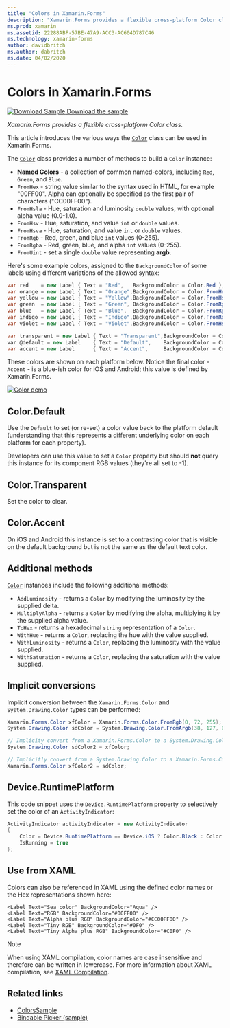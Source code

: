 ```yaml
---
title: "Colors in Xamarin.Forms"
description: "Xamarin.Forms provides a flexible cross-platform Color class. This article explains the functionality provided by the Color class, and how to use it."
ms.prod: xamarin
ms.assetid: 22288ABF-57BE-47A9-ACC3-AC604D787C46
ms.technology: xamarin-forms
author: davidbritch
ms.author: dabritch
ms.date: 04/02/2020
---
```


# Colors in Xamarin.Forms

[![Download Sample](~/media/shared/download.png) Download the sample](https://docs.microsoft.com/samples/xamarin/xamarin-forms-samples/workingwithcolors)

_Xamarin.Forms provides a flexible cross-platform Color class._

This article introduces the various ways the [`Color`](xref:Xamarin.Forms.Color) class can be used in Xamarin.Forms.

The [`Color`](xref:Xamarin.Forms.Color) class provides a number of methods to build a `Color` instance:

- **Named Colors** - a collection of common named-colors, including `Red`, `Green`, and `Blue`.
- `FromHex` - string value similar to the syntax used in HTML, for example "00FF00". Alpha can optionally be specified as the first pair of characters ("CC00FF00").
- `FromHsla` - Hue, saturation and luminosity `double` values, with optional alpha value (0.0-1.0).
- `FromHsv` - Hue, saturation, and value `int` or `double` values.
- `FromHsva` - Hue, saturation, and value `int` or `double` values.
- `FromRgb` - Red, green, and blue `int` values (0-255).
- `FromRgba` - Red, green, blue, and alpha  `int` values (0-255).
- `FromUint` - set a single `double` value representing **argb**.

Here's some example colors, assigned to the `BackgroundColor` of some labels using different variations of the allowed syntax:

```csharp
var red    = new Label { Text = "Red",   BackgroundColor = Color.Red };
var orange = new Label { Text = "Orange",BackgroundColor = Color.FromHex("FF6A00") };
var yellow = new Label { Text = "Yellow",BackgroundColor = Color.FromHsla(0.167, 1.0, 0.5, 1.0) };
var green  = new Label { Text = "Green", BackgroundColor = Color.FromRgb (38, 127, 0) };
var blue   = new Label { Text = "Blue",  BackgroundColor = Color.FromRgba(0, 38, 255, 255) };
var indigo = new Label { Text = "Indigo",BackgroundColor = Color.FromRgb (0, 72, 255) };
var violet = new Label { Text = "Violet",BackgroundColor = Color.FromHsla(0.82, 1, 0.25, 1) };

var transparent = new Label { Text = "Transparent",BackgroundColor = Color.Transparent };
var @default = new Label    { Text = "Default",    BackgroundColor = Color.Default };
var accent = new Label      { Text = "Accent",     BackgroundColor = Color.Accent };
```

These colors are shown on each platform below. Notice the final color - `Accent` - is a blue-ish color for iOS and Android; this value is defined by Xamarin.Forms.

 [![Color demo](colors-images/colors-sml.png "Color Demo")](colors-images/colors.png#lightbox "Color Demo")

## Color.Default

Use the `Default` to set (or re-set) a color value back to the platform default (understanding that this represents a different underlying color on each platform for each property).

Developers can use this value to set a `Color` property but should **not** query this instance for its component RGB values (they're all set to -1).

## Color.Transparent

Set the color to clear.

## Color.Accent

On iOS and Android this instance is set to a contrasting color that is visible on the default background but is not the same as the default text color.

## Additional methods

[`Color`](xref:Xamarin.Forms.Color) instances include the following additional methods:

- `AddLuminosity` - returns a `Color` by modifying the luminosity by the supplied delta.
- `MultiplyAlpha` - returns a `Color` by modifying the alpha, multiplying it by the supplied alpha value.
- `ToHex` - returns a hexadecimal `string` representation of a `Color`.
- `WithHue` - returns a `Color`, replacing the hue with the value supplied.
- `WithLuminosity` - returns a `Color`, replacing the luminosity with the value supplied.
- `WithSaturation` - returns a `Color`, replacing the saturation with the value supplied.

## Implicit conversions

Implicit conversion between the `Xamarin.Forms.Color` and `System.Drawing.Color` types can be performed:

```csharp
Xamarin.Forms.Color xfColor = Xamarin.Forms.Color.FromRgb(0, 72, 255);
System.Drawing.Color sdColor = System.Drawing.Color.FromArgb(38, 127, 0);

// Implicity convert from a Xamarin.Forms.Color to a System.Drawing.Color
System.Drawing.Color sdColor2 = xfColor;

// Implicitly convert from a System.Drawing.Color to a Xamarin.Forms.Color
Xamarin.Forms.Color xfColor2 = sdColor;
```

## Device.RuntimePlatform

This code snippet uses the `Device.RuntimePlatform` property to selectively set the color of an `ActivityIndicator`:

```csharp
ActivityIndicator activityIndicator = new ActivityIndicator
{
    Color = Device.RuntimePlatform == Device.iOS ? Color.Black : Color.Default,
    IsRunning = true
};
```

## Use from XAML

Colors can also be referenced in XAML using the defined color names or the Hex representations shown here:

```xaml
<Label Text="Sea color" BackgroundColor="Aqua" />
<Label Text="RGB" BackgroundColor="#00FF00" />
<Label Text="Alpha plus RGB" BackgroundColor="#CC00FF00" />
<Label Text="Tiny RGB" BackgroundColor="#0F0" />
<Label Text="Tiny Alpha plus RGB" BackgroundColor="#C0F0" />
```

> [!NOTE]
> When using XAML compilation, color names are case insensitive and therefore can be written in lowercase. For more information about XAML compilation, see [XAML Compilation](~/xamarin-forms/xaml/xamlc.md).

## Related links

- [ColorsSample](https://docs.microsoft.com/samples/xamarin/xamarin-forms-samples/workingwithcolors)
- [Bindable Picker (sample)](https://docs.microsoft.com/samples/xamarin/xamarin-forms-samples/userinterface-bindablepicker)
